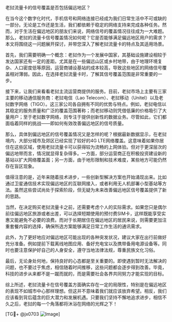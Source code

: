 老挝流量卡的信号覆盖是否包括偏远地区？

在当今这个数字化时代，手机信号和网络连接已经成为我们日常生活中不可或缺的一部分。无论是工作还是生活，我们都依赖于稳定的网络支持来完成各种任务。然而，对于生活在偏远地区的朋友们来说，网络信号的覆盖情况往往成为一大难题。那么，老挝的流量卡信号覆盖情况如何呢？它是否能够满足偏远地区用户的需求？本文将围绕这一问题展开探讨，并带您深入了解老挝流量卡的特点及其适用场景。

首先，我们需要明确一个概念：老挝作为一个发展中国家，其基础设施建设相较于发达国家还有一定的差距。尤其是在一些偏远山区或乡村地带，由于地理环境复杂、人口密度低等原因，运营商铺设基站的成本较高，导致这些地区的网络信号覆盖相对薄弱。因此，在选择老挝流量卡时，了解其信号覆盖范围是非常重要的一步。

接下来，让我们来看看老挝主流运营商提供的服务。目前，老挝市场上主要有三家主要的移动通信服务商：老挝电信（Lao Telecom）、老挝移动（Unitel）以及老挝数字网络（TIGO）。这三家公司各自拥有不同的优势与特点。例如，老挝电信以其稳定的服务质量和广泛的覆盖范围著称；而老挝移动则凭借低廉的价格吸引了大量用户；至于老挝数字网络，则专注于提供创新性的数据业务。尽管如此，它们都面临着同样的挑战——即如何有效改善偏远地区的信号质量。

那么，具体到偏远地区的信号覆盖情况又是怎样的呢？根据最新数据显示，在老挝境内，大部分城市及郊区已经实现了较好的4G LTE网络覆盖。这意味着如果你居住在这些区域，使用老挝流量卡可以获得较为流畅的上网体验。但对于更深层次的偏远地带而言，情况就显得复杂得多。一方面，部分运营商正在积极投资建设新的基站以扩大网络覆盖面；另一方面，由于地形限制和技术难度，某些地方可能仍然存在盲区现象。

值得注意的是，近年来随着技术进步，一些创新型解决方案也开始涌现出来。比如通过卫星通信技术实现偏远地区的互联网接入，或者利用无人机部署小型基站等方法。虽然这些尝试尚处于探索阶段，但无疑为未来改善偏远地区信号覆盖提供了新的思路。

当然，在决定购买老挝流量卡之前，还需要考虑个人的实际需求。如果您只是偶尔前往偏远地区旅游或者出差，可以选择短期使用的预付费SIM卡，这样既能享受实惠又能避免不必要的浪费。而对于长期居住在偏远地区的居民来说，则需要更加注重套餐内容的选择，确保所选方案能够满足日常工作生活的通讯需求。

此外，为了更好地应对偏远地区可能出现的各种突发状况，建议大家在出行前做好充分准备。例如提前下载离线地图应用、备好充电宝以及携带备用电源设备等。同时也要注意保护好自己的人身安全，遵守当地法律法规，尊重民族文化习俗。

最后，无论身处何地，保持良好的心态都是至关重要的。即使遇到暂时无法解决的问题，也不要过于焦虑，相信随着时间推移，这些问题都会逐步得到改善。毕竟，科技的进步从来都不是一蹴而就的，而是需要社会各界共同努力才能实现的目标。

综上所述，老挝流量卡在信号覆盖方面确实存在一定的局限性，特别是在偏远地区的表现不如城市中心那样理想。但这并不意味着我们就应该放弃希望。相反，我们应该看到背后蕴含的巨大潜力和发展机遇。只要我们坚持不懈地追求进步，相信不久之后，老挝的每一个角落都将沐浴在网络的光辉之下！

[TG💪+ @jx0703 ![Image](https://github.com/user-attachments/assets/dbca1d08-cadb-493c-b0ec-ad6f7a83f270)]